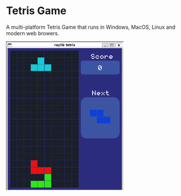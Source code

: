# Tetris Game

A multi-platform Tetris Game that runs in Windows, MacOS, Linux and modern web browers.

<img alt="preview" src="preview.png" style="width:320px">
